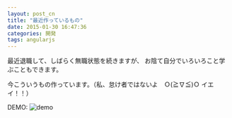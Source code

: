 ```yaml
---
layout: post_cn
title: "最近作っているもの"
date: 2015-01-30 16:47:36
categories: 開発
tags: angularjs
---
```


最近退職して、しばらく無職状態を続きますが、
お陰て自分でいろいろこと学ぶこともできます。

今こういうもの作っています。（私、怠け者ではないよ　Ｏ(≧∇≦)Ｏ イエイ！！）

DEMO:
![demo](http://picforxyjp.qiniudn.com/DEMO2.gif)
 


